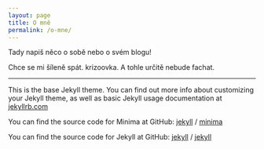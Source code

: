 ```yaml
---
layout: page
title: O mně
permalink: /o-mne/
---
```


Tady napiš něco o sobě nebo o svém blogu!

Chce se mi šíleně spát. krizoovka. A tohle určitě nebude fachat.

---

This is the base Jekyll theme. You can find out more info about customizing your Jekyll theme, as well as basic Jekyll usage documentation at [jekyllrb.com](https://jekyllrb.com/)

You can find the source code for Minima at GitHub:
[jekyll][jekyll-organization] /
[minima](https://github.com/jekyll/minima)

You can find the source code for Jekyll at GitHub:
[jekyll][jekyll-organization] /
[jekyll](https://github.com/jekyll/jekyll)


[jekyll-organization]: https://github.com/jekyll
